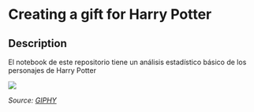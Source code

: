 # Creating a gift for Harry Potter

## Description

El notebook de este repositorio tiene un análisis estadístico básico de los personajes de Harry Potter

 ![](https://media.giphy.com/media/BJmTtZL4hova8/giphy.gif)  
 
 *Source: [GIPHY](https://media.giphy.com/media/BJmTtZL4hova8/giphy.gif)*
